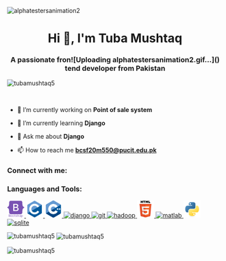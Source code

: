 ![alphatestersanimation2](https://user-images.githubusercontent.com/110319741/182558314-e6b3696d-6909-4802-8a91-2d2344031b5d.gif)


<h1 align="center">Hi 👋, I'm Tuba Mushtaq</h1>
<h3 align="center">A passionate fron![Uploading alphatestersanimation2.gif…]()
tend developer from Pakistan</h3>

<p align="left"> <img src="https://komarev.com/ghpvc/?username=tubamushtaq5&label=Profile%20views&color=0e75b6&style=flat" alt="tubamushtaq5" /> </p>

<p align="left"> <a href="https://twitter.com/" target="blank"><img src="https://img.shields.io/twitter/follow/?logo=twitter&style=for-the-badge" alt="" /></a> </p>

- 🔭 I’m currently working on **Point of sale system**

- 🌱 I’m currently learning **Django**

- 💬 Ask me about **Django**

- 📫 How to reach me **bcsf20m550@pucit.edu.pk**

<h3 align="left">Connect with me:</h3>
<p align="left">
</p>

<h3 align="left">Languages and Tools:</h3>
<p align="left"> <a href="https://getbootstrap.com" target="_blank" rel="noreferrer"> <img src="https://raw.githubusercontent.com/devicons/devicon/master/icons/bootstrap/bootstrap-plain-wordmark.svg" alt="bootstrap" width="40" height="40"/> </a> <a href="https://www.cprogramming.com/" target="_blank" rel="noreferrer"> <img src="https://raw.githubusercontent.com/devicons/devicon/master/icons/c/c-original.svg" alt="c" width="40" height="40"/> </a> <a href="https://www.w3schools.com/cpp/" target="_blank" rel="noreferrer"> <img src="https://raw.githubusercontent.com/devicons/devicon/master/icons/cplusplus/cplusplus-original.svg" alt="cplusplus" width="40" height="40"/> </a> <a href="https://www.djangoproject.com/" target="_blank" rel="noreferrer"> <img src="https://cdn.worldvectorlogo.com/logos/django.svg" alt="django" width="40" height="40"/> </a> <a href="https://git-scm.com/" target="_blank" rel="noreferrer"> <img src="https://www.vectorlogo.zone/logos/git-scm/git-scm-icon.svg" alt="git" width="40" height="40"/> </a> <a href="https://hadoop.apache.org/" target="_blank" rel="noreferrer"> <img src="https://www.vectorlogo.zone/logos/apache_hadoop/apache_hadoop-icon.svg" alt="hadoop" width="40" height="40"/> </a> <a href="https://www.w3.org/html/" target="_blank" rel="noreferrer"> <img src="https://raw.githubusercontent.com/devicons/devicon/master/icons/html5/html5-original-wordmark.svg" alt="html5" width="40" height="40"/> </a> <a href="https://www.mathworks.com/" target="_blank" rel="noreferrer"> <img src="https://upload.wikimedia.org/wikipedia/commons/2/21/Matlab_Logo.png" alt="matlab" width="40" height="40"/> </a> <a href="https://www.python.org" target="_blank" rel="noreferrer"> <img src="https://raw.githubusercontent.com/devicons/devicon/master/icons/python/python-original.svg" alt="python" width="40" height="40"/> </a> <a href="https://www.sqlite.org/" target="_blank" rel="noreferrer"> <img src="https://www.vectorlogo.zone/logos/sqlite/sqlite-icon.svg" alt="sqlite" width="40" height="40"/> </a> </p>

<p><img align="left" src="https://github-readme-stats.vercel.app/api/top-langs?username=tubamushtaq5&show_icons=true&locale=en&layout=compact" alt="tubamushtaq5" /></p>

<p>&nbsp;<img align="center" src="https://github-readme-stats.vercel.app/api?username=tubamushtaq5&show_icons=true&locale=en" alt="tubamushtaq5" /></p>

<p><img align="center" src="https://github-readme-streak-stats.herokuapp.com/?user=tubamushtaq5&" alt="tubamushtaq5" /></p>
